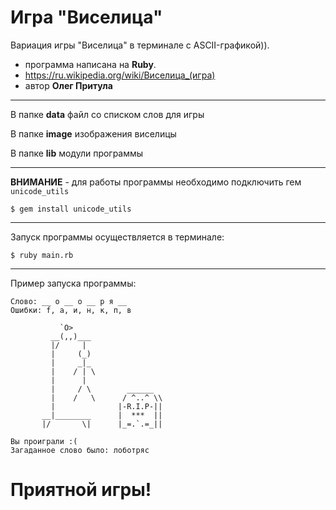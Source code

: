 # Игра "Виселица"
Вариация игры "Виселица" в терминале с ASCII-графикой)).
+ программа написана на **Ruby**.
+ https://ru.wikipedia.org/wiki/Виселица_(игра)
+ автор **Олег Притула**
***
В папке **data** файл со списком слов для игры

В папке **image** изображения виселицы

В папке **lib** модули программы
***
**ВНИМАНИЕ** - для работы программы необходимо подключить гем `unicode_utils`

    $ gem install unicode_utils
***
Запуск программы осуществляется в терминале:

    $ ruby main.rb
***
Пример запуска программы:

    Слово: __ о __ о __ р я __
    Ошибки: f, а, и, н, к, п, в

               `O>
             __(,,)___
             |/     |
             |     (_)
             |     _|_
             |    / | \
             |      |
             |     / \        ______
             |    /   \      / ^..^ \\
             |              |-R.I.P-||
           __|________      |  ***  ||
           |/       \|      |_=.`.=_||

    Вы проиграли :(
    Загаданное слово было: лоботряс

# Приятной игры!
